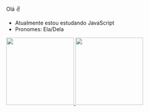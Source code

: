 Olá ✌

- Atualmente estou estudando JavaScript
- Pronomes: Ela/Dela

<div>
 <a href="https://github.com/xEduardax">
  <img height="180em" src="https://github-readme-stats.vercel.app/api?username=xEduardax&show_icons=true&theme=dracula&include_all_commits=true&count_private=true"/>
  <img height="180em" src="https://github-readme-stats.vercel.app/api/top-langs/?username=xEduardax&layout=compact&langs_count=7&theme=dracula"/>
</div>
